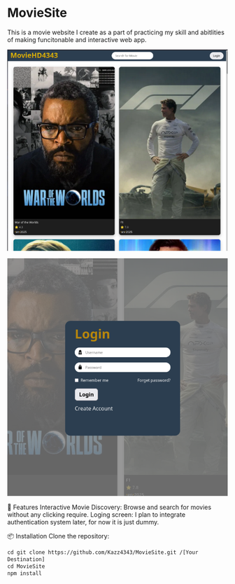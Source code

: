 # MovieSite

This is a movie website I create as a part of practicing my skill and abitlities of making funcitonable and interactive web app.

![MovieSite Screenshot](./assets/screenshot1.png)

![MovieSite Screenshot](./assets/screenshot2.png)

🚀 Features
Interactive Movie Discovery: Browse and search for movies without any clicking require.
Loging screen: I plan to integrate authentication system later, for now it is just dummy.

📦 Installation
Clone the repository: 
```
cd git clone https://github.com/Kazz4343/MovieSite.git /[Your Destination]
cd MovieSite
npm install
```

